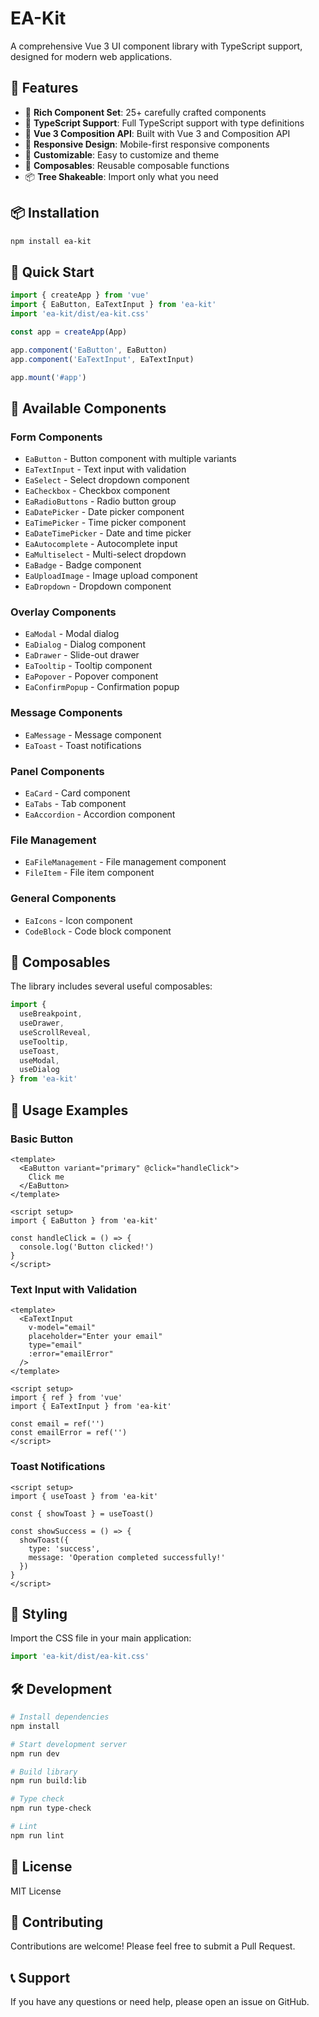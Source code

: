 # EA-Kit

A comprehensive Vue 3 UI component library with TypeScript support, designed for modern web applications.

## 🚀 Features

- 🎨 **Rich Component Set**: 25+ carefully crafted components
- 🔧 **TypeScript Support**: Full TypeScript support with type definitions
- 🎯 **Vue 3 Composition API**: Built with Vue 3 and Composition API
- 📱 **Responsive Design**: Mobile-first responsive components
- 🎨 **Customizable**: Easy to customize and theme
- 🔧 **Composables**: Reusable composable functions
- 📦 **Tree Shakeable**: Import only what you need

## 📦 Installation

```bash
npm install ea-kit
```

## 🎯 Quick Start

```typescript
import { createApp } from 'vue'
import { EaButton, EaTextInput } from 'ea-kit'
import 'ea-kit/dist/ea-kit.css'

const app = createApp(App)

app.component('EaButton', EaButton)
app.component('EaTextInput', EaTextInput)

app.mount('#app')
```

## 🧩 Available Components

### Form Components
- `EaButton` - Button component with multiple variants
- `EaTextInput` - Text input with validation
- `EaSelect` - Select dropdown component
- `EaCheckbox` - Checkbox component
- `EaRadioButtons` - Radio button group
- `EaDatePicker` - Date picker component
- `EaTimePicker` - Time picker component
- `EaDateTimePicker` - Date and time picker
- `EaAutocomplete` - Autocomplete input
- `EaMultiselect` - Multi-select dropdown
- `EaBadge` - Badge component
- `EaUploadImage` - Image upload component
- `EaDropdown` - Dropdown component

### Overlay Components
- `EaModal` - Modal dialog
- `EaDialog` - Dialog component
- `EaDrawer` - Slide-out drawer
- `EaTooltip` - Tooltip component
- `EaPopover` - Popover component
- `EaConfirmPopup` - Confirmation popup

### Message Components
- `EaMessage` - Message component
- `EaToast` - Toast notifications

### Panel Components
- `EaCard` - Card component
- `EaTabs` - Tab component
- `EaAccordion` - Accordion component

### File Management
- `EaFileManagement` - File management component
- `FileItem` - File item component

### General Components
- `EaIcons` - Icon component
- `CodeBlock` - Code block component

## 🔧 Composables

The library includes several useful composables:

```typescript
import { 
  useBreakpoint, 
  useDrawer, 
  useScrollReveal, 
  useTooltip,
  useToast,
  useModal,
  useDialog
} from 'ea-kit'
```

## 📝 Usage Examples

### Basic Button
```vue
<template>
  <EaButton variant="primary" @click="handleClick">
    Click me
  </EaButton>
</template>

<script setup>
import { EaButton } from 'ea-kit'

const handleClick = () => {
  console.log('Button clicked!')
}
</script>
```

### Text Input with Validation
```vue
<template>
  <EaTextInput 
    v-model="email"
    placeholder="Enter your email"
    type="email"
    :error="emailError"
  />
</template>

<script setup>
import { ref } from 'vue'
import { EaTextInput } from 'ea-kit'

const email = ref('')
const emailError = ref('')
</script>
```

### Toast Notifications
```vue
<script setup>
import { useToast } from 'ea-kit'

const { showToast } = useToast()

const showSuccess = () => {
  showToast({
    type: 'success',
    message: 'Operation completed successfully!'
  })
}
</script>
```

## 🎨 Styling

Import the CSS file in your main application:

```typescript
import 'ea-kit/dist/ea-kit.css'
```

## 🛠️ Development

```bash
# Install dependencies
npm install

# Start development server
npm run dev

# Build library
npm run build:lib

# Type check
npm run type-check

# Lint
npm run lint
```

## 📄 License

MIT License

## 🤝 Contributing

Contributions are welcome! Please feel free to submit a Pull Request.

## 📞 Support

If you have any questions or need help, please open an issue on GitHub.
